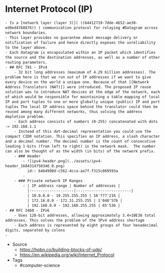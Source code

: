 # Internet Protocol (IP)
	- Is a [network layer (layer 3)]( ((64412719-7dde-4652-ae30-ed9ed4768876)) ) communication protocol for relaying #Datagram across network boundaries.
	- This layer provides no guarantee about message delivery or notification of failure and hence directly exposes the unreliability to the layer above.
	- Each datagram is encapsulated within an IP packet which identifies the source and the destination addresses, as well as a number of other routing parameters.
	- ## RFC 791 - IPv4
		- 32 bit long addresses (maximum of 4.29 billion addresses). The problem here is that we run out of IP addresses if we want to give every device on the world a unique one. Because of that [[Network Address Translators (NAT)]] were introduced. The proposed IP reuse solution was to introduce NAT devices at the edge of the network, each of which would be responsible for maintaining a table mapping of local IP and port tuples to one or more globally unique (public) IP and port tuples The local IP address space behind the translator could then be reused among many different networks, thus solving the address depletion problem.
		- Each address consists of numbers (0-255) concatenated with dots -> 192.168.1.1
		- Instead of this dot-decimal representation you could use the compact CIDR notation. This specifies an IP address, a slash character and a decimal number. The decimal number is the count of consecutive leading 1-bits (from left to right) in the network mask.  The number can also be thought of as the width (in bits) of the network prefix.
		- ### Header
			- ![ipv4-header.png](../assets/ipv4-header_1684314750346_0.png)
			  id:: 6464998d-c562-4cca-aa7f-f315c069593a
			-
		- ### Private network IP Ranges
			- | IP address range | Number of addresses |
			  |--------------------|-------------------------|
			  | 10.0.0.0 - 10.255.255.255 | 16'777'216 |
			  | 172.16.0.0 - 172.31.255.255 | 1'048'576 |
			  | 192.168.0.0 - 192.168.255.255 | 65'536 |
	- ## RFC 2460 - IPv6
		- Uses 128-bit addresses, allowing approximately 3.4×10E38 total addresses. This solves the problem of the IPv4 address shortage
		- Each address is represented by eight groups of four hexadecimal digits, separated by colons
	-
- Source
	- https://hpbn.co/building-blocks-of-udp/
	- https://en.wikipedia.org/wiki/Internet_Protocol
- Tags
	- #computer-science